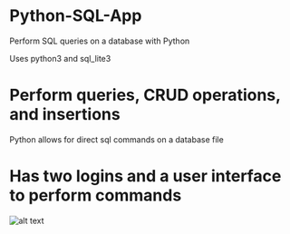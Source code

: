 # Python-SQL-App
Perform SQL queries on a database with Python

Uses python3 and sql_lite3

# Perform queries, CRUD operations, and insertions
Python allows for direct sql commands on a database file

# Has two logins and a user interface to perform commands
![alt text](https://i.imgur.com/xp7Q3FQ.png)
